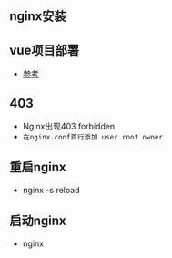 ## nginx安装

## vue项目部署
* [参考]("https://blog.csdn.net/mocoe/article/details/83932268")

## 403
* Nginx出现403 forbidden
* `在nginx.conf首行添加 user root owner`

## 重启nginx
* nginx -s reload

## 启动nginx
* nginx
